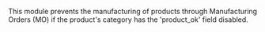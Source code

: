 This module prevents the manufacturing of products through Manufacturing
Orders (MO) if the product's category has the 'product_ok' field
disabled.
